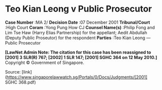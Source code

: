 # Teo Kian Leong v Public Prosecutor 



**Case Number** :MA 2/ **Decision Date** :07 December 2001 **Tribunal/Court** :High Court **Coram** :Yong Pung How CJ **Counsel Name(s)** :Philip Fong and Lim Tse Haw (Harry Elias Partnership) for the appellant; Aedit Abdullah (Deputy Public Proseutor) for the respondent **Parties** :Teo Kian Leong — Public Prosecutor 

**[LawNet Admin Note: The citation for this case has been reassigned to <span class="citation">[2001] 3 SLR(R) 767</span>; <span class="citation">[2002] 1 SLR 147</span>; <span class="citation">[2001] SGHC 364</span> on 12 May 2010.]** Copyright © Government of Singapore. 


Source: [link](https://www.singaporelawwatch.sg/Portals/0/Docs/Judgments/[2001] SGHC 368.pdf)
